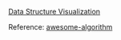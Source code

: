 [Data Structure Visualization](https://www.cs.usfca.edu/~galles/visualization/Algorithms.html)

Reference: [awesome-algorithm](https://github.com/whybfq/awesome-algorithm)
